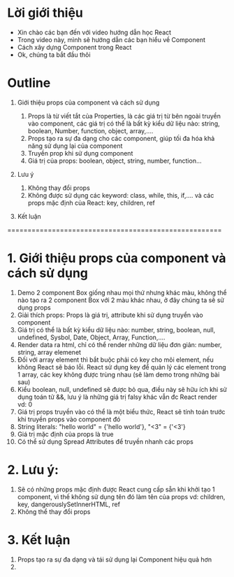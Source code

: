 # Lời giới thiệu
- Xin chào các bạn đến với video hướng dẫn học React
- Trong video này, mình sẽ hướng dẫn các bạn hiểu về Component 
- Cách xây dựng Component trong React
- Ok, chúng ta bắt đầu thôi

# Outline

1. Giới thiệu props của component và cách sử dụng
    1. Props là từ viết tắt của Properties, là các giá trị từ bên ngoài truyền vào component, các giá trị có thể là bất kỳ kiểu dữ liệu nào: string, boolean, Number, function, object, array,….
    2. Props tạo ra sự đa dạng cho các component, giúp tối đa hóa khả năng sử dụng lại của component
    3. Truyền prop khi sử dụng component
    4. Giá trị của props: boolean, object, string, number, function…

2. Lưu ý
    1. Không thay đổi props 
    2. Không được sử dụng các keyword: class, while, this, if,…. và các props mặc định của React: key, children, ref

3. Kết luận

=====================================================
# 1. Giới thiệu props của component và cách sử dụng
1. Demo 2 component Box giống nhau mọi thứ nhưng khác màu, không thể nào tạo ra 2 component Box với 2 màu khác nhau, ở đây chúng ta sẽ sử dụng props
2. Giải thích props: Props là giá trị, attribute khi sử dụng truyển vào component
3. Giá trị có thể là bất kỳ kiểu dữ liệu nào: number, string, boolean, null, undefined, Sysbol, Date, Object, Array, Function,....
4. Render data ra html, chỉ có thể render những dữ liệu đơn giản: number, string, array elemenet
5. Đối với array element thì bắt buộc phải có key cho mõi element, nếu không React sẽ báo lỗi. React sử dụng key để quản lý các element trong 1 array, các key không được trùng nhau (sẽ làm demo trong những bài sau)
6. Kiểu boolean, null, undefined sẽ được bỏ qua, điều này sẽ hữu ích khi sử dụng toán tử &&, lưu ý là những giá trị falsy khác vẫn đc React render vd: 0
7. Giá trị props truyền vào có thể là một biểu thức, React sẽ tính toán trước khi truyền props vào component đó
8. String literals: "hello world" = {'hello world'}, "&lt;3" = {'<3'}
9. Giá trị mặc định của props là true
10. Có thể sử dụng Spread Attributes để truyền nhanh các props
 

# 2. Lưu ý:
1. Sẽ có những props mặc định được React cung cấp sẵn khi khởi tạo 1 component, vì thế không sử dụng tên đó làm tên của props vd: children, key, dangerouslySetInnerHTML, ref
2. Không thể thay đổi props


# 3. Kết luận

1. Props tạo ra sự đa dạng và tái sử dụng lại Component hiệu quả hơn
2. 